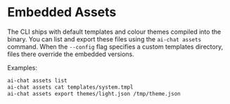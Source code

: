 # Embedded Assets

The CLI ships with default templates and colour themes compiled into the binary. You can list and export these files using the `ai-chat assets` command. When the `--config` flag specifies a custom templates directory, files there override the embedded versions.

Examples:

```bash
ai-chat assets list
ai-chat assets cat templates/system.tmpl
ai-chat assets export themes/light.json /tmp/theme.json
```
